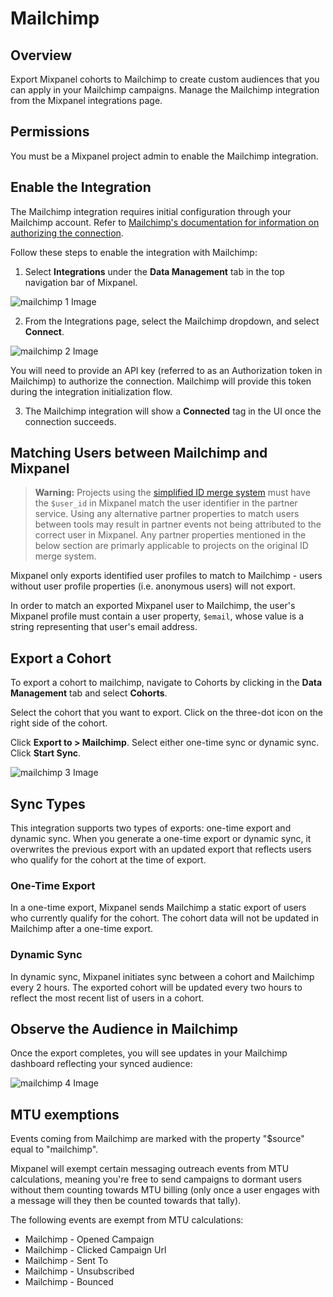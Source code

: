 # Mailchimp


## Overview

Export Mixpanel cohorts to Mailchimp to create custom audiences that you can apply in your Mailchimp campaigns. Manage the Mailchimp integration from the Mixpanel integrations page.

## Permissions

You must be a Mixpanel project admin to enable the Mailchimp integration.

## Enable the Integration

The Mailchimp integration requires initial configuration through your Mailchimp account. Refer to [Mailchimp's documentation for information on authorizing the connection](https://mailchimp.com/help/connect-disconnect-mixpanel/).

Follow these steps to enable the integration with Mailchimp:

1. Select **Integrations** under the **Data Management** tab in the top navigation bar of Mixpanel.

![mailchimp 1 Image](/mailchimp1.png)

2. From the Integrations page, select the Mailchimp dropdown, and select **Connect**.

![mailchimp 2 Image](/mailchimp2.png)

You will need to provide an API key (referred to as an Authorization token in Mailchimp) to authorize the connection. Mailchimp will provide this token during the integration initialization flow.

3. The Mailchimp integration will show a **Connected** tag in the UI once the connection succeeds.

## Matching Users between Mailchimp and Mixpanel

> **Warning:** Projects using the [simplified ID merge system](/docs/tracking-methods/id-management/identifying-users#simplified-vs-original-id-merge) must have the `$user_id` in Mixpanel match the user identifier in the partner service. Using any alternative partner properties to match users between tools may result in partner events not being attributed to the correct user in Mixpanel. Any partner properties mentioned in the below section are primarly applicable to projects on the original ID merge system.

Mixpanel only exports identified user profiles to match to Mailchimp - users without user profile properties (i.e. anonymous users) will not export.

In order to match an exported Mixpanel user to Mailchimp, the user's Mixpanel profile must contain a user property, `$email`, whose value is a string representing that user's email address.

## Export a Cohort

To export a cohort to mailchimp, navigate to Cohorts by clicking in the **Data Management** tab and select **Cohorts**.

Select the cohort that you want to export. Click on the three-dot icon on the right side of the cohort.

Click **Export to > Mailchimp**. Select either one-time sync or dynamic sync. Click **Start Sync**.

![mailchimp 3 Image](/mailchimp3.png)

## Sync Types

This integration supports two types of exports: one-time export and dynamic sync. When you generate a one-time export or dynamic sync, it overwrites the previous export with an updated export that reflects users who qualify for the cohort at the time of export.

### One-Time Export
In a one-time export, Mixpanel sends Mailchimp a static export of users who currently qualify for the cohort. The cohort data will not be updated in Mailchimp after a one-time export.

### Dynamic Sync
In dynamic sync, Mixpanel initiates sync between a cohort and Mailchimp every 2 hours. The exported cohort will be updated every two hours to reflect the most recent list of users in a cohort.

## Observe the Audience in Mailchimp

Once the export completes, you will see updates in your Mailchimp dashboard reflecting your synced audience:

![mailchimp 4 Image](/mailchimp4.png)

## MTU exemptions

Events coming from Mailchimp are marked with the property "$source" equal to "mailchimp".

Mixpanel will exempt certain messaging outreach events from MTU calculations, meaning you're free to send campaigns to dormant users without them counting towards MTU billing (only once a user engages with a message will they then be counted towards that tally).

The following events are exempt from MTU calculations:

- Mailchimp - Opened Campaign
- Mailchimp - Clicked Campaign Url
- Mailchimp - Sent To
- Mailchimp - Unsubscribed
- Mailchimp - Bounced



